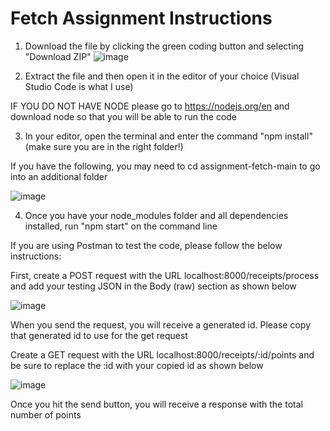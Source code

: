﻿# Fetch Assignment Instructions

1) Download the file by clicking the green coding button and selecting "Download ZIP"
![image](https://github.com/BrookeKanonik/assignment-fetch/assets/117051601/fffc22ce-b534-4e2f-8e5c-dbe7c45db016)

2) Extract the file and then open it in the editor of your choice (Visual Studio Code is what I use)

IF YOU DO NOT HAVE NODE please go to https://nodejs.org/en and download node so that you will be able to run the code

3) In your editor, open the terminal and enter the command "npm install" (make sure you are in the right folder!)

If you have the following, you may need to cd assignment-fetch-main to go into an additional folder

![image](https://github.com/BrookeKanonik/assignment-fetch/assets/117051601/5fbf51ea-bf53-4dd8-badb-c1d48d7dc910)

4) Once you have your node_modules folder and all dependencies installed, run "npm start" on the command line

If you are using Postman to test the code, please follow the below instructions:

First, create a POST request with the URL localhost:8000/receipts/process and add your testing JSON in the Body (raw) section as shown below

![image](https://github.com/BrookeKanonik/assignment-fetch/assets/117051601/2fdf5b8a-1352-42e3-b075-3f55bc0e6c3c)

When you send the request, you will receive a generated id. Please copy that generated id to use for the get request

Create a GET request with the URL localhost:8000/receipts/:id/points and be sure to replace the :id with your copied id as shown below

![image](https://github.com/BrookeKanonik/assignment-fetch/assets/117051601/5317ad60-1006-409a-a5ab-2ccc4efd993c)

Once you hit the send button, you will receive a response with the total number of points
